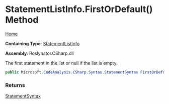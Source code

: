 # StatementListInfo\.FirstOrDefault\(\) Method

[Home](../../../../../README.md)

**Containing Type**: [StatementListInfo](../README.md)

**Assembly**: Roslynator\.CSharp\.dll

  
The first statement in the list or null if the list is empty\.

```csharp
public Microsoft.CodeAnalysis.CSharp.Syntax.StatementSyntax FirstOrDefault()
```

### Returns

[StatementSyntax](https://docs.microsoft.com/en-us/dotnet/api/microsoft.codeanalysis.csharp.syntax.statementsyntax)

